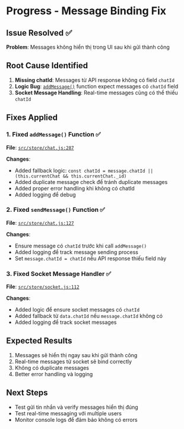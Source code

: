# Progress - Message Binding Fix

## Issue Resolved ✅
**Problem**: Messages không hiển thị trong UI sau khi gửi thành công

## Root Cause Identified
1. **Missing chatId**: Messages từ API response không có field `chatId`
2. **Logic Bug**: [`addMessage()`](src/store/chat.js:287) function expect messages có `chatId` field
3. **Socket Message Handling**: Real-time messages cũng có thể thiếu `chatId`

## Fixes Applied

### 1. Fixed `addMessage()` Function ✅
**File**: [`src/store/chat.js:287`](src/store/chat.js:287)

**Changes**:
- Added fallback logic: `const chatId = message.chatId || (this.currentChat && this.currentChat._id)`
- Added duplicate message check để tránh duplicate messages
- Added proper error handling khi không có chatId
- Added logging để debug

### 2. Fixed `sendMessage()` Function ✅  
**File**: [`src/store/chat.js:127`](src/store/chat.js:127)

**Changes**:
- Ensure message có `chatId` trước khi call `addMessage()`
- Added logging để track message sending process
- Set `message.chatId = chatId` nếu API response thiếu field này

### 3. Fixed Socket Message Handler ✅
**File**: [`src/store/socket.js:112`](src/store/socket.js:112)

**Changes**:
- Added logic để ensure socket messages có `chatId`
- Added fallback từ `data.chatId` nếu `message.chatId` không có
- Added logging để track socket messages

## Expected Results
1. Messages sẽ hiển thị ngay sau khi gửi thành công
2. Real-time messages từ socket sẽ bind correctly 
3. Không có duplicate messages
4. Better error handling và logging

## Next Steps
- Test gửi tin nhắn và verify messages hiển thị đúng
- Test real-time messaging với multiple users
- Monitor console logs để đảm bảo không có errors